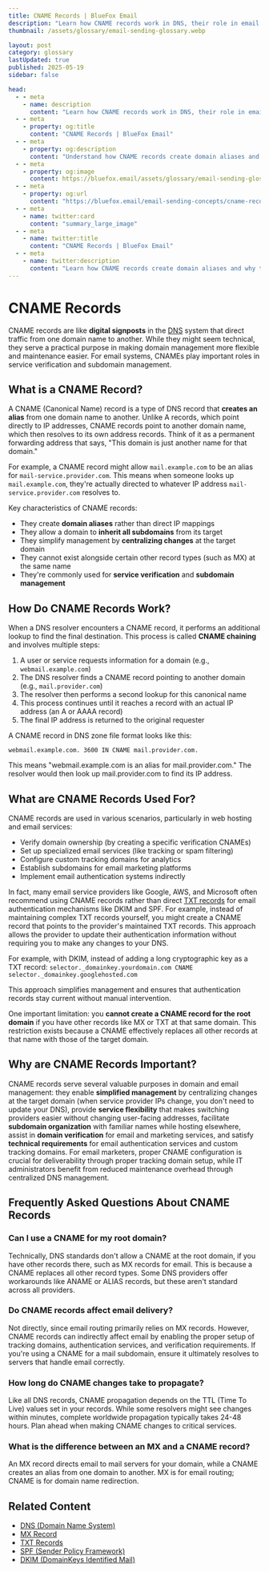 ```yaml
---
title: CNAME Records | BlueFox Email
description: "Learn how CNAME records work in DNS, their role in email configurations, and how they help simplify domain management."
thumbnail: /assets/glossary/email-sending-glossary.webp

layout: post
category: glossary
lastUpdated: true
published: 2025-05-19
sidebar: false

head:
  - - meta
    - name: description
      content: "Learn how CNAME records work in DNS, their role in email configurations, and how they help simplify domain management."
  - - meta
    - property: og:title
      content: "CNAME Records | BlueFox Email"
  - - meta
    - property: og:description
      content: "Understand how CNAME records create domain aliases and why they're useful for email and web services."
  - - meta
    - property: og:image
      content: https://bluefox.email/assets/glossary/email-sending-glossary.webp
  - - meta
    - property: og:url
      content: "https://bluefox.email/email-sending-concepts/cname-record"
  - - meta
    - name: twitter:card
      content: "summary_large_image"
  - - meta
    - name: twitter:title
      content: "CNAME Records | BlueFox Email"
  - - meta
    - name: twitter:description
      content: "Learn how CNAME records create domain aliases and why they're useful for email and web services."
---
```


# CNAME Records

CNAME records are like **digital signposts** in the [DNS](/email-sending-concepts/dns) system that direct traffic from one domain name to another. While they might seem technical, they serve a practical purpose in making domain management more flexible and maintenance easier. For email systems, CNAMEs play important roles in service verification and subdomain management.

## What is a CNAME Record?

A CNAME (Canonical Name) record is a type of DNS record that **creates an alias** from one domain name to another. Unlike A records, which point directly to IP addresses, CNAME records point to another domain name, which then resolves to its own address records. Think of it as a permanent forwarding address that says, "This domain is just another name for that domain."

For example, a CNAME record might allow `mail.example.com` to be an alias for `mail-service.provider.com`. This means when someone looks up `mail.example.com`, they're actually directed to whatever IP address `mail-service.provider.com` resolves to.

Key characteristics of CNAME records:

- They create **domain aliases** rather than direct IP mappings
- They allow a domain to **inherit all subdomains** from its target
- They simplify management by **centralizing changes** at the target domain
- They cannot exist alongside certain other record types (such as MX) at the same name
- They're commonly used for **service verification** and **subdomain management**

## How Do CNAME Records Work?

When a DNS resolver encounters a CNAME record, it performs an additional lookup to find the final destination. This process is called **CNAME chaining** and involves multiple steps:

1. A user or service requests information for a domain (e.g., `webmail.example.com`)
2. The DNS resolver finds a CNAME record pointing to another domain (e.g., `mail.provider.com`)
3. The resolver then performs a second lookup for this canonical name
4. This process continues until it reaches a record with an actual IP address (an A or AAAA record)
5. The final IP address is returned to the original requester

A CNAME record in DNS zone file format looks like this:

`webmail.example.com. 3600 IN CNAME mail.provider.com.`

This means "webmail.example.com is an alias for mail.provider.com." The resolver would then look up mail.provider.com to find its IP address.

## What are CNAME Records Used For?
CNAME records are used in various scenarios, particularly in web hosting and email services:

- Verify domain ownership (by creating a specific verification CNAMEs)
- Set up specialized email services (like tracking or spam filtering)
- Configure custom tracking domains for analytics
- Establish subdomains for email marketing platforms
- Implement email authentication systems indirectly

In fact, many email service providers like Google, AWS, and Microsoft often recommend using CNAME records rather than direct [TXT records](/email-sending-concepts/txt-record) for email authentication mechanisms like DKIM and SPF. For example, instead of maintaining complex TXT records yourself, you might create a CNAME record that points to the provider's maintained TXT records. This approach allows the provider to update their authentication information without requiring you to make any changes to your DNS.

For example, with DKIM, instead of adding a long cryptographic key as a TXT record:
`selector._domainkey.yourdomain.com CNAME selector._domainkey.googlehosted.com`

This approach simplifies management and ensures that authentication records stay current without manual intervention.

One important limitation: you **cannot create a CNAME record for the root domain** if you have other records like MX or TXT at that same domain. This restriction exists because a CNAME effectively replaces all other records at that name with those of the target domain.

## Why are CNAME Records Important?

CNAME records serve several valuable purposes in domain and email management: they enable **simplified management** by centralizing changes at the target domain (when service provider IPs change, you don't need to update your DNS), provide **service flexibility** that makes switching providers easier without changing user-facing addresses, facilitate **subdomain organization** with familiar names while hosting elsewhere, assist in **domain verification** for email and marketing services, and satisfy **technical requirements** for email authentication services and custom tracking domains. For email marketers, proper CNAME configuration is crucial for deliverability through proper tracking domain setup, while IT administrators benefit from reduced maintenance overhead through centralized DNS management.

## Frequently Asked Questions About CNAME Records

### Can I use a CNAME for my root domain?
Technically, DNS standards don't allow a CNAME at the root domain, if you have other records there, such as MX records for email. This is because a CNAME replaces all other record types. Some DNS providers offer workarounds like ANAME or ALIAS records, but these aren't standard across all providers.

### Do CNAME records affect email delivery?
Not directly, since email routing primarily relies on MX records. However, CNAME records can indirectly affect email by enabling the proper setup of tracking domains, authentication services, and verification requirements. If you're using a CNAME for a mail subdomain, ensure it ultimately resolves to servers that handle email correctly.

### How long do CNAME changes take to propagate?
Like all DNS records, CNAME propagation depends on the TTL (Time To Live) values set in your records. While some resolvers might see changes within minutes, complete worldwide propagation typically takes 24-48 hours. Plan ahead when making CNAME changes to critical services.

### What is the difference between an MX and a CNAME record?
An MX record directs email to mail servers for your domain, while a CNAME creates an alias from one domain to another. MX is for email routing; CNAME is for domain name redirection.

## Related Content

- [DNS (Domain Name System)](/email-sending-concepts/dns)
- [MX Record](/email-sending-concepts/mx-record)
- [TXT Records](/email-sending-concepts/txt-record)
- [SPF (Sender Policy Framework)](/email-sending-concepts/spf)
- [DKIM (DomainKeys Identified Mail)](/email-sending-concepts/dkim)

<GlossaryCTA />
